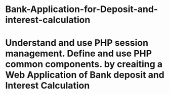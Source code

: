 # Bank-Application-for-Deposit-and-interest-calculation
# Understand and use PHP session management.  Define and use PHP common components. by creaiting a Web Application of Bank deposit and Interest Calculation

